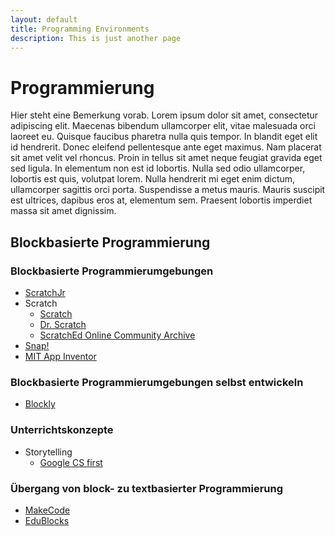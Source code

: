 ```yaml
---
layout: default
title: Programming Environments
description: This is just another page
---
```


# Programmierung

Hier steht eine Bemerkung vorab. Lorem ipsum dolor sit amet, consectetur adipiscing elit. Maecenas bibendum ullamcorper elit, vitae malesuada orci laoreet eu. Quisque faucibus pharetra nulla quis tempor. In blandit eget elit id hendrerit. Donec eleifend pellentesque ante eget maximus. Nam placerat sit amet velit vel rhoncus. Proin in tellus sit amet neque feugiat gravida eget sed ligula. In elementum non est id lobortis. Nulla sed odio ullamcorper, lobortis est quis, volutpat lorem. Nulla hendrerit mi eget enim dictum, ullamcorper sagittis orci porta. Suspendisse a metus mauris. Mauris suscipit est ultrices, dapibus eros at, elementum sem. Praesent lobortis imperdiet massa sit amet dignissim.

## Blockbasierte Programmierung

### Blockbasierte Programmierumgebungen

* [ScratchJr](https://www.scratchjr.org/)
* Scratch
    + [Scratch](https://scratch.mit.edu)
    + [Dr. Scratch](http://drscratch.org)
    + [ScratchEd Online Community Archive](https://scratched.gse.harvard.edu)
* [Snap!](https://snap.berkeley.edu)
* [MIT App Inventor](https://appinventor.mit.edu)

### Blockbasierte Programmierumgebungen selbst entwickeln

* [Blockly](https://developers.google.com/blockly)

### Unterrichtskonzepte

* Storytelling
    + [Google CS first](https://csfirst.withgoogle.com/c/cs-first/en/storytelling/overview.html)

### Übergang von block- zu textbasierter Programmierung
* [MakeCode](https://makecode.microbit.org)
* [EduBlocks](https://edublocks.org)
